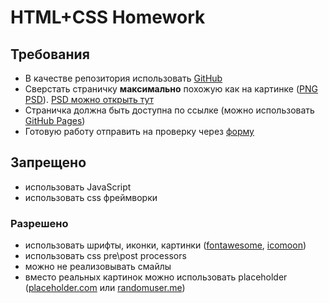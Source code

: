 # HTML+CSS Homework

## Требования

* В качестве репозитория использовать [GitHub](http://github.com/)
* Сверстать страничку **максимально** похожую как на картинке ([PNG](https://drive.google.com/file/d/1oa7Zfbe185Disa39SkAj_CQFZ8hkc61z/view?usp=sharing) [PSD](https://drive.google.com/file/d/1BGc20_5aLkqWEVHzBKhgoe_CiqA7e7yj/view?usp=sharing)). [PSD можно открыть тут](https://www.photopea.com/)
* Страничка должна быть доступна по ссылке (можно использовать [GitHub Pages](https://help.github.com/articles/configuring-a-publishing-source-for-github-pages/))
* Готовую работу отправить на проверку через [форму](https://goo.gl/ftrFrK)

## Запрещено

* использовать JavaScript
* использовать css фреймворки

### Разрешено

* использовать шрифты, иконки, картинки ([fontawesome](https://fontawesome.com/), [icomoon](https://icomoon.io/))
* использовать css pre\post processors
* можно не реализовывать смайлы
* вместо реальных картинок можно использовать placeholder ([placeholder.com](https://placeholder.com/) или [randomuser.me](https://randomuser.me/photos))
